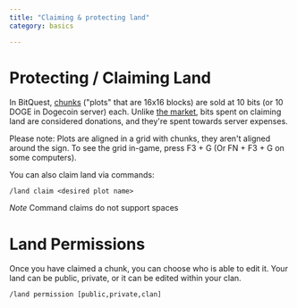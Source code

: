 ```yaml
---
title: "Claiming & protecting land"
category: basics

---
```


# Protecting / Claiming Land
In BitQuest, [chunks](http://minecraft.gamepedia.com/Chunk) ("plots" that are 16x16 blocks) are sold at 10 bits (or 10 DOGE in Dogecoin server) each.  Unlike [the market](/wiki/market.html), bits spent on claiming land are considered donations, and they're spent towards server expenses.

Please note: Plots are aligned in a grid with chunks, they aren't aligned around the sign. To see the grid in-game, press F3 + G (Or FN + F3 + G on some computers).

You can also claim land via commands:
```
/land claim <desired plot name>
```
*Note* Command claims do not support spaces
# Land Permissions

Once you have claimed a chunk, you can choose who is able to edit it.  Your land can be public, private, or it can be edited within your clan.

```
/land permission [public,private,clan]
```
